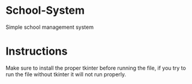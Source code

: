 # School-System

Simple school management system

# Instructions

Make sure to install the proper tkinter before running the file, if you try to run the file without tkinter it will not run properly.
